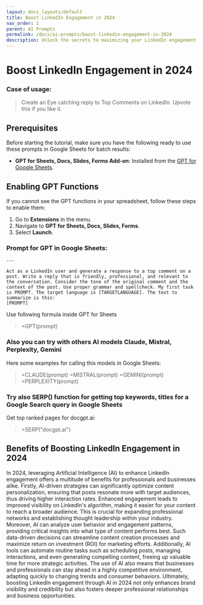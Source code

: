 ```yaml
---
layout: docs_layouts/default
title: Boost LinkedIn Engagement in 2024
nav_order: 1
parent: AI Prompts
permalink: /docs/ai-prompts/boost-linkedin-engagement-in-2024
description: Unlock the secrets to maximizing your LinkedIn engagement in 2024 with proven strategies and tips. Learn how to boost your profile visibility, attract top-tier connections, and enhance your professional influence. Elevate your LinkedIn game to new heights today!
---
```


# Boost LinkedIn Engagement in 2024

### Case of usage:
> Create an Eye catching reply to Top Comments on LinkedIn. Upvote this if you like it.

## Prerequisites

Before starting the tutorial, make sure you have the following ready to use these prompts in Google Sheets for batch results:

- **GPT for Sheets, Docs, Slides, Forms Add-on**: Installed from the [GPT for Google Sheets](https://workspace.google.com/u/0/marketplace/app/gpt_for_sheets_docs_forms_slides/466607203252).

## Enabling GPT Functions

If you cannot see the GPT functions in your spreadsheet, follow these steps to enable them:

1. Go to **Extensions** in the menu.
2. Navigate to **GPT for Sheets, Docs, Slides, Forms**.
3. Select **Launch**.


### Prompt for GPT in Google Sheets:
```shell
---

Act as a LinkedIn user and generate a response to a top comment on a post. Write a reply that is friendly, professional, and relevant to the conversation. Consider the tone of the original comment and the context of the post. Use proper grammar and spellcheck. My first task is PROMPT. The target language is [TARGETLANGUAGE]. The text to summarize is this:
[PROMPT]
```

Use following formula inside GPT for Sheets
> =GPT(prompt)

### Also you can try with others AI models Claude, Mistral, Perplexity, Gemini
Here some examples for calling this models in Google Sheets:

> =CLAUDE(prompt)
> =MISTRAL(prompt)
> =GEMINI(prompt)
> =PERPLEXITY(prompt)


### Try also SERP() function for getting top keywords, titles for a Google Search query in Google Sheets

Get top ranked pages for docgpt.ai:

> =SERP("docgpt.ai")



## Benefits of Boosting LinkedIn Engagement in 2024

In 2024, leveraging Artificial Intelligence (AI) to enhance LinkedIn engagement offers a multitude of benefits for professionals and businesses alike. Firstly, AI-driven strategies can significantly optimize content personalization, ensuring that posts resonate more with target audiences, thus driving higher interaction rates. Enhanced engagement leads to improved visibility on LinkedIn's algorithm, making it easier for your content to reach a broader audience. This is crucial for expanding professional networks and establishing thought leadership within your industry. Moreover, AI can analyze user behavior and engagement patterns, providing critical insights into what type of content performs best. Such data-driven decisions can streamline content creation processes and maximize return on investment (ROI) for marketing efforts. Additionally, AI tools can automate routine tasks such as scheduling posts, managing interactions, and even generating compelling content, freeing up valuable time for more strategic activities. The use of AI also means that businesses and professionals can stay ahead in a highly competitive environment, adapting quickly to changing trends and consumer behaviors. Ultimately, boosting LinkedIn engagement through AI in 2024 not only enhances brand visibility and credibility but also fosters deeper professional relationships and business opportunities.
